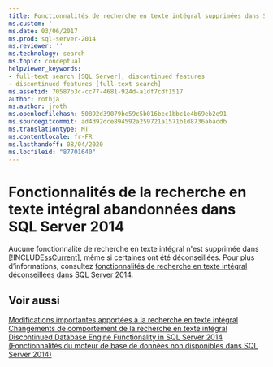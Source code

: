 ```yaml
---
title: Fonctionnalités de recherche en texte intégral supprimées dans SQL Server 2014 | Microsoft Docs
ms.custom: ''
ms.date: 03/06/2017
ms.prod: sql-server-2014
ms.reviewer: ''
ms.technology: search
ms.topic: conceptual
helpviewer_keywords:
- full-text search [SQL Server], discontinued features
- discontinued features [full-text search]
ms.assetid: 70587b3c-cc77-4681-924d-a1df7cdf1517
author: rothja
ms.author: jroth
ms.openlocfilehash: 50892d39079be59c5b016bec1bbc1e4b69eb2e91
ms.sourcegitcommit: ad4d92dce894592a259721a1571b1d8736abacdb
ms.translationtype: MT
ms.contentlocale: fr-FR
ms.lasthandoff: 08/04/2020
ms.locfileid: "87701640"
---
```

# <a name="discontinued-full-text-search-features-in-sql-server-2014"></a>Fonctionnalités de la recherche en texte intégral abandonnées dans SQL Server 2014
  Aucune fonctionnalité de recherche en texte intégral n'est supprimée dans [!INCLUDE[ssCurrent](../includes/sscurrent-md.md)], même si certaines ont été déconseillées. Pour plus d’informations, consultez [fonctionnalités de recherche en texte intégral déconseillées dans SQL Server 2014](../relational-databases/search/deprecated-full-text-search-features-in-sql-server-2016.md).  
  
## <a name="see-also"></a>Voir aussi  
 [Modifications importantes apportées à la recherche en texte intégral](breaking-changes-to-full-text-search.md)   
 [Changements de comportement de la recherche en texte intégral](behavior-changes-to-full-text-search.md)   
 [Discontinued Database Engine Functionality in SQL Server 2014 (Fonctionnalités du moteur de base de données non disponibles dans SQL Server 2014)](discontinued-database-engine-functionality-in-sql-server-2016.md)  
  
  
